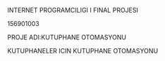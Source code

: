 INTERNET PROGRAMCILIGI I FINAL PROJESI

156901003

PROJE ADI:KUTUPHANE OTOMASYONU

KUTUPHANELER ICIN KUTUPHANE OTOMASYONU